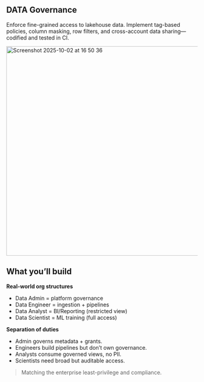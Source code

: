 ## DATA Governance
Enforce fine-grained access to lakehouse data. Implement tag-based policies, column masking, row filters, and cross-account data sharing—codified and tested in CI.

<img width="976" height="550" alt="Screenshot 2025-10-02 at 16 50 36" src="https://github.com/user-attachments/assets/757dce02-16ae-448d-a199-0445069d9742" />


## What you’ll build

**Real-world org structures**

- Data Admin = platform governance
- Data Engineer = ingestion + pipelines
- Data Analyst = BI/Reporting (restricted view)
- Data Scientist = ML training (full access)


**Separation of duties**
- Admin governs metadata + grants.
- Engineers build pipelines but don’t own governance.
- Analysts consume governed views, no PII.
- Scientists need broad but auditable access.

> Matching the enterprise least-privilege and compliance.

